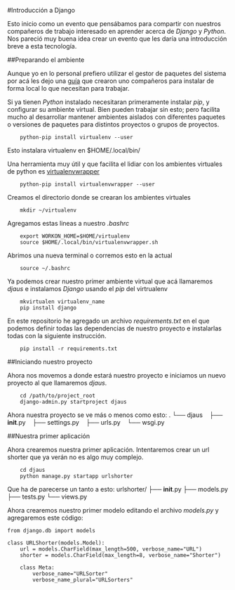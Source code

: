 #Introducción a Django

Esto inicio como un evento que pensábamos para compartir con nuestros
compañeros de trabajo interesado en aprender acerca de _Django_ y _Python_. Nos
pareció muy buena idea crear un evento que les daría una introducción breve a
esta tecnología.

##Preparando el ambiente

Aunque yo en lo personal prefiero utilizar el gestor de paquetes del sistema
por acá les dejo una [guía](https://www.evernote.com/shard/s88/sh/76cdad6a-e3c0-4f73-aa8a-d2d703e01513/ca0d052b74ccc2e0227534c7b679a9d3) que crearon uno compañeros para instalar de forma
local lo que necesitan para trabajar.



Si ya tienen _Python_ instalado necesitaran primeramente instalar _pip_, y
configurar su ambiente virtual. Bien pueden trabajar sin esto; pero facilita
mucho al desarrollar mantener ambientes aislados con diferentes paquetes o
versiones de paquetes para distintos proyectos o grupos de proyectos.

		python-pip install virtualenv --user
 
 Esto instalara virtualenv en $HOME/.local/bin/

 Una herramienta muy útil y que facilita el lidiar con los ambientes virtuales
 de python es [virtualenvwrapper](http://virtualenvwrapper.readthedocs.org/en/latest/index.html)

		python-pip install virtualenvwrapper --user

 Creamos el directorio donde se crearan los ambientes virtuales
 
		mkdir ~/virtualenv

 Agregamos estas lineas a nuestro _.bashrc_

		export WORKON_HOME=$HOME/virtualenv
		source $HOME/.local/bin/virtualenvwrapper.sh

Abrimos una nueva terminal o corremos esto en la actual

		source ~/.bashrc

Ya podemos crear nuestro primer ambiente virtual que acá llamaremos _djaus_ e
instalamos _Django_ usando el _pip_ del virtrualenv

		mkvirtualen virtualenv_name
		pip install django

En este repositorio he agregado un archivo _requirements.txt_ en el que podemos
definir todas las dependencias de nuestro proyecto e instalarlas todas con la
siguiente instrucción.

		pip install -r requirements.txt

##Iniciando nuestro proyecto

Ahora nos movemos a donde estará nuestro proyecto e iniciamos un nuevo proyecto
al que llamaremos _djaus_.

		cd /path/to/project_root
		django-admin.py startproject djaus

Ahora nuestra proyecto se ve más o menos como esto:
    .
	└── djaus
	    ├── __init__.py
	    ├── settings.py
	    ├── urls.py
	    └── wsgi.py

##Nuestra primer aplicación

Ahora crearemos nuestra primer aplicación. Intentaremos crear un url shorter
que ya verán no es algo muy complejo.

		cd djaus
		python manage.py startapp urlshorter

Que ha de parecerse un tanto a esto:
    urlshorter/
	├── __init__.py
	├── models.py
	├── tests.py
	└── views.py

Ahora crearemos nuestro primer modelo editando el archivo _models.py_ y
agregaremos este código:

    from django.db import models

    class URLShorter(models.Model):
        url = models.CharField(max_length=500, verbose_name="URL")
        shorter = models.CharField(max_length=8, verbose_name="Shorter")
    
        class Meta:
            verbose_name="URLSorter"
            verbose_name_plural="URLSorters"


